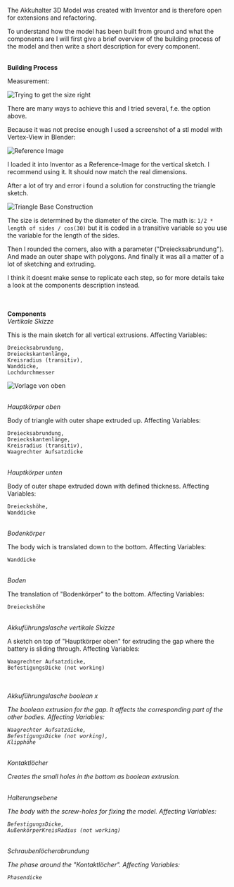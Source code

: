 The Akkuhalter 3D Model was created with Inventor and is therefore open for extensions and refactoring.

To understand how the model has been built from ground and what the components are I will first give a brief overview of the building process of the model and then write a short description for every component.

<br>
<b>Building Process</b>

Measurement:

![Trying to get the size right](Screenshot1.png)


There are many ways to achieve this and I tried several, f.e. the option above.

Because it was not precise enough I used a screenshot of a stl model with Vertex-View in Blender:

![Reference Image](Referenz.png)

I loaded it into Inventor as a Reference-Image for the vertical sketch. I recommend using it. It should now match the real dimensions.

After a lot of try and error i found a solution for constructing the triangle sketch. 

![Triangle Base Construction](Bild1.png)

The size is determined by the diameter of the circle. The math is: `1/2 * length of sides / cos(30)` but it is coded in a transitive variable so you use the variable for the length of the sides.

Then I rounded the corners, also with a parameter ("Dreiecksabrundung"). And made an outer shape with polygons.
And finally it was all a matter of a lot of sketching and extruding.

I think it doesnt make sense to replicate each step, so for more details take a look at the components description instead.

<br>
<br>
<b>Components</b>

<br>
<i>Vertikale Skizze</i>

This is the main sketch for all vertical extrusions.
Affecting Variables:

    Dreiecksabrundung,
    Dreieckskantenlänge,
    Kreisradius (transitiv),
    Wanddicke,
    Lochdurchmesser


![Vorlage von oben](Screenshot2.png)

<br>
<i>Hauptkörper oben</i>

Body of triangle with outer shape extruded up.
Affecting Variables:

    Dreiecksabrundung,
    Dreieckskantenlänge,
    Kreisradius (transitiv),
    Waagrechter Aufsatzdicke

<br>
<i>Hauptkörper unten</i>

Body of outer shape extruded down with defined thickness.
Affecting Variables:

    Dreieckshöhe,
    Wanddicke
    
<br>
<i>Bodenkörper</i>

The body wich is translated down to the bottom.
Affecting Variables:

    Wanddicke
    
<br>
<i>Boden</i>

The translation of "Bodenkörper" to the bottom.
Affecting Variables:

    Dreieckshöhe
    
<br>
<i>Akkuführungslasche vertikale Skizze</i>

A sketch on top of "Hauptkörper oben" for extruding the gap where the battery is sliding through.
Affecting Variables:

    Waagrechter Aufsatzdicke,
    BefestigungsDicke (not working)
    
<br>
<i>
    
<br>
<i>Akkuführungslasche boolean x</i>

The boolean extrusion for the gap. It affects the corresponding part of the other bodies.
Affecting Variables:

    Waagrechter Aufsatzdicke,
    BefestigungsDicke (not working),
    Klipphöhe
    
<br>
<i>Kontaktlöcher</i>

Creates the small holes in the bottom as boolean extrusion.

<br>
<i>Halterungsebene</i>

The body with the screw-holes for fixing the model.
Affecting Variables:
    
    BefestigungsDicke,
    AußenkörperKreisRadius (not working)
    
<br>
<i>Schraubenlöcherabrundung</i>

The phase around the "Kontaktlöcher".
Affecting Variables:

    Phasendicke

